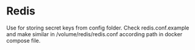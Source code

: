 # Redis

Use for storing secret keys from config folder.
Check redis.conf.example and make similar in /volume/redis/redis.conf according path in docker compose file.
